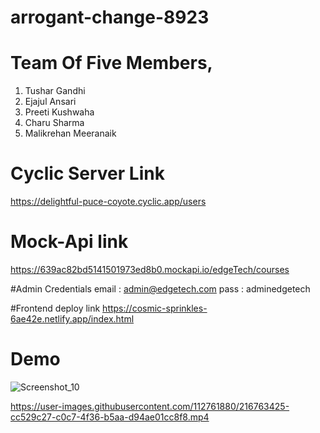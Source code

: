 # arrogant-change-8923
# Team Of Five Members,
1. Tushar Gandhi <br>
2. Ejajul Ansari <br>
3. Preeti Kushwaha <br>
4. Charu Sharma <br>
5. Malikrehan Meeranaik 



# Cyclic Server Link
https://delightful-puce-coyote.cyclic.app/users
 
# Mock-Api link
https://639ac82bd5141501973ed8b0.mockapi.io/edgeTech/courses

#Admin Credentials 
email : admin@edgetech.com
pass : adminedgetech

#Frontend deploy link
https://cosmic-sprinkles-6ae42e.netlify.app/index.html




# Demo


![Screenshot_10](https://user-images.githubusercontent.com/112761880/216783766-ba92a3c3-b661-4c2c-838d-ed74f20fe5c0.jpg)



https://user-images.githubusercontent.com/112761880/216763425-cc529c27-c0c7-4f36-b5aa-d94ae01cc8f8.mp4
